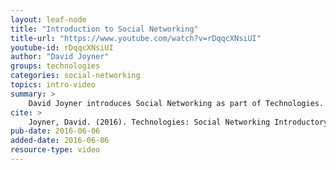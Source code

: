 ```yaml
---
layout: leaf-node
title: "Introduction to Social Networking"
title-url: "https://www.youtube.com/watch?v=rDqqcXNsiUI"
youtube-id: rDqqcXNsiUI
author: "David Joyner"
groups: technologies
categories: social-networking
topics: intro-video
summary: >
    David Joyner introduces Social Networking as part of Technologies.
cite: >
    Joyner, David. (2016). Technologies: Social Networking Introductory Video. Retrieved from https://www.youtube.com/watch?v=rDqqcXNsiUI
pub-date: 2016-06-06
added-date: 2016-06-06
resource-type: video
---
```

